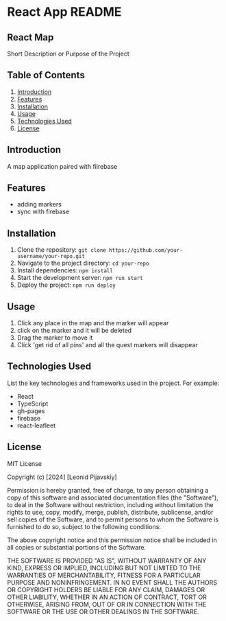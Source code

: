 # React App README

## React Map

Short Description or Purpose of the Project

## Table of Contents

1. [Introduction](#introduction)
2. [Features](#features)
3. [Installation](#installation)
4. [Usage](#usage)
5. [Technologies Used](#technologies-used)
6. [License](#license)

## Introduction

A map application paired with fiirebase

## Features

- adding markers
- sync with firebase

## Installation

1. Clone the repository: `git clone https://github.com/your-username/your-repo.git`
2. Navigate to the project directory: `cd your-repo`
3. Install dependencies: `npm install`
4. Start the development server: `npm run start`
5. Deploy the project: `npm run deploy`

## Usage

1. Click any place in the map and the marker will appear
2. click on the marker and it will be deleted
3. Drag the marker to move it
4. Click 'get rid of all pins' and all the quest markers will disappear

## Technologies Used

List the key technologies and frameworks used in the project. For example:

- React
- TypeScript
- gh-pages
- firebase
- react-leafleet

## License

MIT License

Copyright (c) [2024] [Leonid Pijavskiy]

Permission is hereby granted, free of charge, to any person obtaining a copy
of this software and associated documentation files (the "Software"), to deal
in the Software without restriction, including without limitation the rights
to use, copy, modify, merge, publish, distribute, sublicense, and/or sell
copies of the Software, and to permit persons to whom the Software is
furnished to do so, subject to the following conditions:

The above copyright notice and this permission notice shall be included in all
copies or substantial portions of the Software.

THE SOFTWARE IS PROVIDED "AS IS", WITHOUT WARRANTY OF ANY KIND, EXPRESS OR
IMPLIED, INCLUDING BUT NOT LIMITED TO THE WARRANTIES OF MERCHANTABILITY,
FITNESS FOR A PARTICULAR PURPOSE AND NONINFRINGEMENT. IN NO EVENT SHALL THE
AUTHORS OR COPYRIGHT HOLDERS BE LIABLE FOR ANY CLAIM, DAMAGES OR OTHER
LIABILITY, WHETHER IN AN ACTION OF CONTRACT, TORT OR OTHERWISE, ARISING FROM,
OUT OF OR IN CONNECTION WITH THE SOFTWARE OR THE USE OR OTHER DEALINGS IN THE
SOFTWARE.
